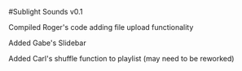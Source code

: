 #Sublight Sounds v0.1

Compiled Roger's code adding file upload functionality

Added Gabe's Slidebar

Added Carl's shuffle function to playlist (may need to be reworked)
